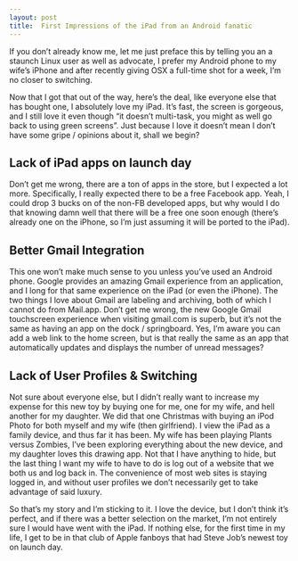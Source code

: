 ```yaml
---
layout: post
title:  First Impressions of the iPad from an Android fanatic
---
```


If you don’t already know me, let me just preface this by telling you an a staunch Linux user as well as advocate, I prefer my Android phone to my wife’s iPhone and after recently giving OSX a full-time shot for a week, I’m no closer to switching.

Now that I got that out of the way, here’s the deal, like everyone else that has bought one, I absolutely love my iPad. It’s fast, the screen is gorgeous, and I still love it even though “it doesn’t multi-task, you might as well go back to using green screens”. Just because I love it doesn’t mean I don’t have some gripe / opinions about it, shall we begin?

## Lack of iPad apps on launch day

Don’t get me wrong, there are a ton of apps in the store, but I expected a lot more. Specifically, I really expected there to be a free Facebook app. Yeah, I could drop 3 bucks on of the non-FB developed apps, but why would I do that knowing damn well that there will be a free one soon enough (there’s already one on the iPhone, so I’m just assuming it will be ported to the iPad).

## Better Gmail Integration

This one won’t make much sense to you unless you’ve used an Android phone. Google provides an amazing Gmail experience from an application, and I long for that same experience on the iPad (or even the iPhone). The two things I love about Gmail are labeling and archiving, both of which I cannot do from Mail.app. Don’t get me wrong, the new Google Gmail touchscreen experience when visiting gmail.com is superb, but it’s not the same as having an app on the dock / springboard. Yes, I’m aware you can add a web link to the home screen, but is that really the same as an app that automatically updates and displays the number of unread messages?

## Lack of User Profiles & Switching

Not sure about everyone else, but I didn’t really want to increase my expense for this new toy by buying one for me, one for my wife, and hell another for my daughter. We did that one Christmas with buying an iPod Photo for both myself and my wife (then girlfriend). I view the iPad as a family device, and thus far it has been. My wife has been playing Plants versus Zombies, I’ve been exploring everything about the new device, and my daughter loves this drawing app. Not that I have anything to hide, but the last thing I want my wife to have to do is log out of a website that we both us and log back in. The convenience of most web sites is staying logged in, and without user profiles we don’t necessarily get to take advantage of said luxury.

So that’s my story and I’m sticking to it. I love the device, but I don’t think it’s perfect, and if there was a better selection on the market, I’m not entirely sure I would have went with the iPad. If nothing else, for the first time in my life, I get to be in that club of Apple fanboys that had Steve Job’s newest toy on launch day.
